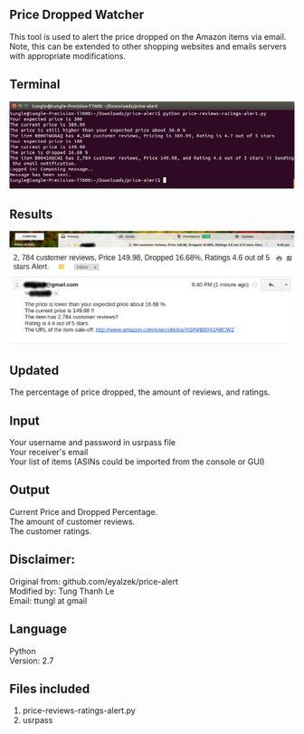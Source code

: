 ## Price Dropped Watcher
This tool is used to alert the price dropped on the Amazon items via email.</br>
Note, this can be extended to other shopping websites and emails servers with appropriate modifications.</br>

## Terminal
![alt tag](https://github.com/ttungl/Price-Dropped-Watcher/blob/master/results/price-review-rating-email--alert-v1.png?raw=true)

## Results
![alt tag](https://github.com/ttungl/Price-Dropped-Watcher/blob/master/results/emailed-alert-v1.png?raw=true)
![alt tag](https://github.com/ttungl/Price-Dropped-Watcher/blob/master/results/email-alert-content-v1.png?raw=true)

## Updated
The percentage of price dropped,
the amount of reviews, and ratings.<br />
## Input
Your username and password in usrpass file<br />
Your receiver's email<br />
Your list of items (ASINs could be imported from the console or GUI)<br />
## Output
Current Price and Dropped Percentage.<br />
The amount of customer reviews.<br />
The customer ratings.<br />
## Disclaimer:
Original from: github.com/eyalzek/price-alert <br />
Modified by: Tung Thanh Le <br />
Email: ttungl at gmail <br />
## Language
Python <br />
Version: 2.7 <br />
## Files included
1. price-reviews-ratings-alert.py<br/>
2. usrpass<br/>


